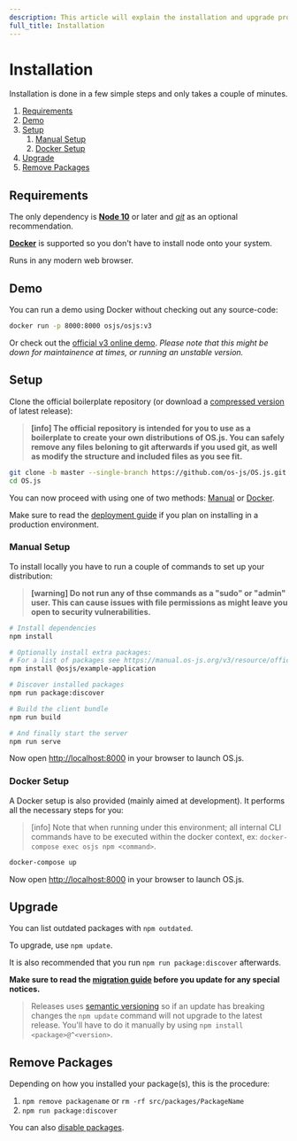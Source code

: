 ```yaml
---
description: This article will explain the installation and upgrade procedures.
full_title: Installation
---
```


# Installation

Installation is done in a few simple steps and only takes a couple of minutes.

1. [Requirements](#requirements)
2. [Demo](#demo)
3. [Setup](#setup)
    1. [Manual Setup](#manual-setup)
    2. [Docker Setup](#docker-setup)
4. [Upgrade](#upgrade)
5. [Remove Packages](#remove-packages)

## Requirements

The only dependency is **[Node 10](https://nodejs.org/en/)** or later and *[git](https://git-scm.com/)* as an optional recommendation.

**[Docker](https://www.docker.com/)** is supported so you don't have to install node onto your system.

Runs in any modern web browser.

## Demo

You can run a demo using Docker without checking out any source-code:

```bash
docker run -p 8000:8000 osjs/osjs:v3
```

Or check out the [official v3 online demo](https://demo.os-js.org/v3/). *Please note that this might be down for maintainence at times, or running an unstable version.*

## Setup

Clone the official boilerplate repository (or download a [compressed version](https://github.com/os-js/OS.js/releases) of latest release):

> **[info] The official repository is intended for you to use as a boilerplate to create your own distributions of OS.js. You can safely remove any files beloning to git afterwards if you used git, as well as modify the structure and included files as you see fit.**

```bash
git clone -b master --single-branch https://github.com/os-js/OS.js.git
cd OS.js
```

You can now proceed with using one of two methods: [Manual](#manual-setup) or [Docker](#docker-setup).

Make sure to read the [deployment guide](../guide/deploy/README.md) if you plan on installing in a production environment.

### Manual Setup

To install locally you have to run a couple of commands to set up your distribution:

> **[warning] Do not run any of thse commands as a "sudo" or "admin" user. This can cause issues with file permissions as might leave you open to security vulnerabilities.**

```bash
# Install dependencies
npm install

# Optionally install extra packages:
# For a list of packages see https://manual.os-js.org/v3/resource/official/
npm install @osjs/example-application

# Discover installed packages
npm run package:discover

# Build the client bundle
npm run build

# And finally start the server
npm run serve
```

Now open [http://localhost:8000](http://localhost:8000) in your browser to launch OS.js.

### Docker Setup

A Docker setup is also provided (mainly aimed at development). It performs all the necessary steps for you:

> [info] Note that when running under this environment; all internal CLI commands have to be executed within the docker context, ex: `docker-compose exec osjs npm <command>`.

```bash
docker-compose up
```

Now open [http://localhost:8000](http://localhost:8000) in your browser to launch OS.js.

## Upgrade

You can list outdated packages with `npm outdated`.

To upgrade, use `npm update`.

It is also recommended that you run `npm run package:discover` afterwards.

**Make sure to read the [migration guide](../guide/migrate/README.md) before you update for any special notices.**

> Releases uses [semantic versioning](https://semver.org/) so if an update has breaking changes the `npm update` command will not upgrade to the latest release. You'll have to do it manually by using `npm install <package>@^<version>`.

## Remove Packages

Depending on how you installed your package(s), this is the procedure:

1. `npm remove packagename` or `rm -rf src/packages/PackageName`
2. `npm run package:discover`

You can also [disable packages](../guide/cli/README.md#disabling-packages).
